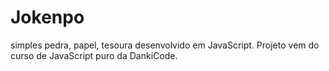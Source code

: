 # Jokenpo

simples pedra, papel, tesoura desenvolvido em JavaScript. Projeto vem do curso de JavaScript puro da DankiCode. 
